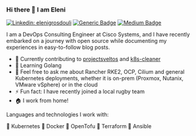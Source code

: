 ### Hi there 👋 I am Eleni

[![Linkedin: elenigrosdouli](https://img.shields.io/badge/-elenigrosdouli-blue?style=flat-square&logo=Linkedin&logoColor=white&link=https://www.linkedin.com/in/eleni-grosdouli-85a1a5116)](https://www.linkedin.com/in/eleni-grosdouli-85a1a5116)
[![Generic Badge](https://img.shields.io/badge/blog-personal-blue?style=flat&logo=appveyor)](https://blog.grosdouli.dev/)
[![Medium Badge](https://img.shields.io/badge/-@eleni.grosdouli-03a57a?style=flat-square&labelColor=000000&logo=Medium&link=https://medium.com/@eleni.grosdouli/)](https://medium.com/@eleni.grosdouli)

I am a DevOps Consulting Engineer at Cisco Systems, and I have recently embarked on a journey with open source while documenting my experiences in easy-to-follow blog posts.

- 🔭 Currently contributing to [projectsveltos](https://github.com/projectsveltos) and [k8s-cleaner](https://github.com/gianlucam76/k8s-cleaner)
- 🌱 Learning Golang
- 💬 Feel free to ask me about Rancher RKE2, OCP, Cilium and general Kubernetes deployments, whether it is on-prem (Proxmox, Nutanix, VMware vSphere) or in the cloud
- ⚡ Fun fact: I have recently joined a local rugby team
- 🏠 I work from home!

Languages and technologies I work with:

🌟 Kubernetes 🌟 Docker 🌟 OpenTofu 🌟 Terraform 🌟 Ansible
